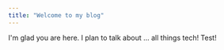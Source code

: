 ```yaml
---
title: "Welcome to my blog"
---
```


I'm glad you are here. I plan to talk about ... all things tech!
Test!
